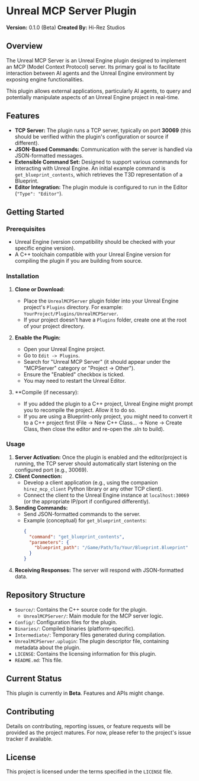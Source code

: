 # Unreal MCP Server Plugin

**Version:** 0.1.0 (Beta)
**Created By:** Hi-Rez Studios

## Overview

The Unreal MCP Server is an Unreal Engine plugin designed to implement an MCP (Model Context Protocol) server. Its primary goal is to facilitate interaction between AI agents and the Unreal Engine environment by exposing engine functionalities.

This plugin allows external applications, particularly AI agents, to query and potentially manipulate aspects of an Unreal Engine project in real-time.

## Features

*   **TCP Server:** The plugin runs a TCP server, typically on port **30069** (this should be verified within the plugin's configuration or source if different).
*   **JSON-Based Commands:** Communication with the server is handled via JSON-formatted messages.
*   **Extensible Command Set:** Designed to support various commands for interacting with Unreal Engine. An initial example command is `get_blueprint_contents`, which retrieves the T3D representation of a Blueprint.
*   **Editor Integration:** The plugin module is configured to run in the Editor (`"Type": "Editor"`).

## Getting Started

### Prerequisites

*   Unreal Engine (version compatibility should be checked with your specific engine version).
*   A C++ toolchain compatible with your Unreal Engine version for compiling the plugin if you are building from source.

### Installation

1.  **Clone or Download:**
    *   Place the `UnrealMCPServer` plugin folder into your Unreal Engine project's `Plugins` directory. For example: `YourProject/Plugins/UnrealMCPServer`.
    *   If your project doesn't have a `Plugins` folder, create one at the root of your project directory.

2.  **Enable the Plugin:**
    *   Open your Unreal Engine project.
    *   Go to `Edit -> Plugins`.
    *   Search for "Unreal MCP Server" (it should appear under the "MCPServer" category or "Project -> Other").
    *   Ensure the "Enabled" checkbox is ticked.
    *   You may need to restart the Unreal Editor.

3.  **Compile (if necessary):
    *   If you added the plugin to a C++ project, Unreal Engine might prompt you to recompile the project. Allow it to do so.
    *   If you are using a Blueprint-only project, you might need to convert it to a C++ project first (File -> New C++ Class... -> None -> Create Class, then close the editor and re-open the .sln to build).

### Usage

1.  **Server Activation:** Once the plugin is enabled and the editor/project is running, the TCP server should automatically start listening on the configured port (e.g., 30069).
2.  **Client Connection:**
    *   Develop a client application (e.g., using the companion `hirez_mcp_client` Python library or any other TCP client).
    *   Connect the client to the Unreal Engine instance at `localhost:30069` (or the appropriate IP/port if configured differently).
3.  **Sending Commands:**
    *   Send JSON-formatted commands to the server.
    *   Example (conceptual) for `get_blueprint_contents`:
        ```json
        {
          "command": "get_blueprint_contents",
          "parameters": {
            "blueprint_path": "/Game/Path/To/Your/Blueprint.Blueprint"
          }
        }
        ```
4.  **Receiving Responses:** The server will respond with JSON-formatted data.

## Repository Structure

*   `Source/`: Contains the C++ source code for the plugin.
    *   `UnrealMCPServer/`: Main module for the MCP server logic.
*   `Config/`: Configuration files for the plugin.
*   `Binaries/`: Compiled binaries (platform-specific).
*   `Intermediate/`: Temporary files generated during compilation.
*   `UnrealMCPServer.uplugin`: The plugin descriptor file, containing metadata about the plugin.
*   `LICENSE`: Contains the licensing information for this plugin.
*   `README.md`: This file.

## Current Status

This plugin is currently in **Beta**. Features and APIs might change.

## Contributing

Details on contributing, reporting issues, or feature requests will be provided as the project matures. For now, please refer to the project's issue tracker if available.

## License

This project is licensed under the terms specified in the `LICENSE` file.
